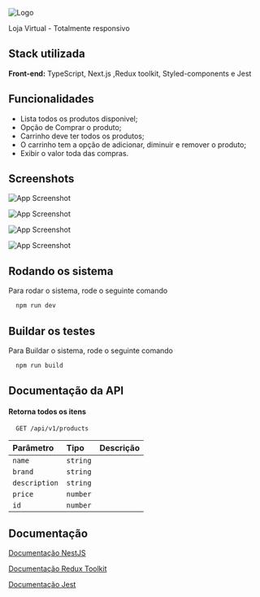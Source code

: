 
![Logo](https://i.postimg.cc/Y0rSYYGw/logo.jpg)




Loja Virtual - Totalmente responsivo






## Stack utilizada

**Front-end:** TypeScript,  Next.js ,Redux toolkit, Styled-components e Jest



## Funcionalidades

- Lista todos os produtos disponivel;
- Opção de Comprar o produto;
- Carrinho deve ter todos os produtos;
- O carrinho tem a opção de adicionar, diminuir e remover o produto;
- Exibir o valor toda das compras.




## Screenshots

![App Screenshot](https://i.postimg.cc/kGY7SZPx/ft1.jpg)

![App Screenshot](https://i.postimg.cc/BQyqQdg3/ft2.jpg)

![App Screenshot](https://i.postimg.cc/Wp5NxDqh/ft3.jpg)

![App Screenshot](https://i.postimg.cc/c46xWsfT/ft4.jpg)


## Rodando os sistema

Para rodar o sistema, rode o seguinte comando

```bash
  npm run dev
```

## Buildar os testes

Para Buildar o sistema, rode o seguinte comando

```bash
  npm run build
```
## Documentação da API

#### Retorna todos os itens

```http
  GET /api/v1/products
```

| Parâmetro   | Tipo       | Descrição                                   |
| :---------- | :--------- | :------------------------------------------ |
| `name`      | `string` | |
| `brand`      | `string` | |
| `description`      | `string` | |
| `price`      | `number` | |
| `id`      | `number` | |


## Documentação

[Documentação NestJS](https://nestjs.com/)

[Documentação Redux Toolkit](https://redux-toolkit.js.org/) 

[Documentação Jest](https://jestjs.io/pt-BR/)
